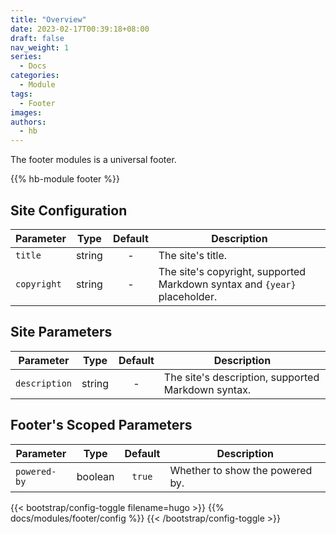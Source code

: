 ```yaml
---
title: "Overview"
date: 2023-02-17T00:39:18+08:00
draft: false
nav_weight: 1
series:
  - Docs
categories:
  - Module
tags:
  - Footer
images:
authors:
  - hb
---
```


The footer modules is a universal footer.

<!--more-->

{{% hb-module footer %}}

## Site Configuration

| Parameter   |  Type  | Default | Description                                                               |
| ----------- | :----: | :-----: | ------------------------------------------------------------------------- |
| `title`     | string |    -    | The site's title.                                                         |
| `copyright` | string |    -    | The site's copyright, supported Markdown syntax and `{year}` placeholder. |

## Site Parameters

| Parameter     |  Type  | Default | Description                                        |
| ------------- | :----: | :-----: | -------------------------------------------------- |
| `description` | string |    -    | The site's description, supported Markdown syntax. |

## Footer's Scoped Parameters

| Parameter    |  Type   | Default | Description                     |
| ------------ | :-----: | :-----: | ------------------------------- |
| `powered-by` | boolean | `true`  | Whether to show the powered by. |

{{< bootstrap/config-toggle filename=hugo >}}
{{% docs/modules/footer/config %}}
{{< /bootstrap/config-toggle >}}
